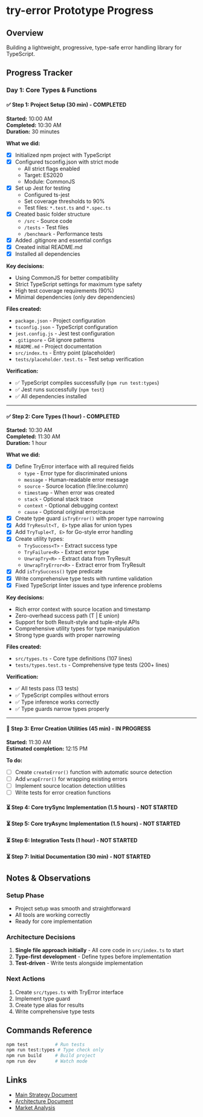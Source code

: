 # try-error Prototype Progress

## Overview

Building a lightweight, progressive, type-safe error handling library for TypeScript.

## Progress Tracker

### Day 1: Core Types & Functions

#### ✅ Step 1: Project Setup (30 min) - COMPLETED

**Started:** 10:00 AM  
**Completed:** 10:30 AM  
**Duration:** 30 minutes

**What we did:**

- [x] Initialized npm project with TypeScript
- [x] Configured tsconfig.json with strict mode
  - All strict flags enabled
  - Target: ES2020
  - Module: CommonJS
- [x] Set up Jest for testing
  - Configured ts-jest
  - Set coverage thresholds to 90%
  - Test files: `*.test.ts` and `*.spec.ts`
- [x] Created basic folder structure
  - `/src` - Source code
  - `/tests` - Test files
  - `/benchmark` - Performance tests
- [x] Added .gitignore and essential configs
- [x] Created initial README.md
- [x] Installed all dependencies

**Key decisions:**

- Using CommonJS for better compatibility
- Strict TypeScript settings for maximum type safety
- High test coverage requirements (90%)
- Minimal dependencies (only dev dependencies)

**Files created:**

- `package.json` - Project configuration
- `tsconfig.json` - TypeScript configuration
- `jest.config.js` - Jest test configuration
- `.gitignore` - Git ignore patterns
- `README.md` - Project documentation
- `src/index.ts` - Entry point (placeholder)
- `tests/placeholder.test.ts` - Test setup verification

**Verification:**

- ✅ TypeScript compiles successfully (`npm run test:types`)
- ✅ Jest runs successfully (`npm test`)
- ✅ All dependencies installed

---

#### ✅ Step 2: Core Types (1 hour) - COMPLETED

**Started:** 10:30 AM  
**Completed:** 11:30 AM  
**Duration:** 1 hour

**What we did:**

- [x] Define TryError interface with all required fields
  - `type` - Error type for discriminated unions
  - `message` - Human-readable error message
  - `source` - Source location (file:line:column)
  - `timestamp` - When error was created
  - `stack` - Optional stack trace
  - `context` - Optional debugging context
  - `cause` - Optional original error/cause
- [x] Create type guard `isTryError()` with proper type narrowing
- [x] Add `TryResult<T, E>` type alias for union types
- [x] Add `TryTuple<T, E>` for Go-style error handling
- [x] Create utility types:
  - `TrySuccess<T>` - Extract success type
  - `TryFailure<R>` - Extract error type
  - `UnwrapTry<R>` - Extract data from TryResult
  - `UnwrapTryError<R>` - Extract error from TryResult
- [x] Add `isTrySuccess()` type predicate
- [x] Write comprehensive type tests with runtime validation
- [x] Fixed TypeScript linter issues and type inference problems

**Key decisions:**

- Rich error context with source location and timestamp
- Zero-overhead success path (T | E union)
- Support for both Result-style and tuple-style APIs
- Comprehensive utility types for type manipulation
- Strong type guards with proper narrowing

**Files created:**

- `src/types.ts` - Core type definitions (107 lines)
- `tests/types.test.ts` - Comprehensive type tests (200+ lines)

**Verification:**

- ✅ All tests pass (13 tests)
- ✅ TypeScript compiles without errors
- ✅ Type inference works correctly
- ✅ Type guards narrow types properly

---

#### 🔄 Step 3: Error Creation Utilities (45 min) - IN PROGRESS

**Started:** 11:30 AM  
**Estimated completion:** 12:15 PM

**To do:**

- [ ] Create `createError()` function with automatic source detection
- [ ] Add `wrapError()` for wrapping existing errors
- [ ] Implement source location detection utilities
- [ ] Write tests for error creation functions

#### ⏳ Step 4: Core trySync Implementation (1.5 hours) - NOT STARTED

#### ⏳ Step 5: Core tryAsync Implementation (1.5 hours) - NOT STARTED

#### ⏳ Step 6: Integration Tests (1 hour) - NOT STARTED

#### ⏳ Step 7: Initial Documentation (30 min) - NOT STARTED

## Notes & Observations

### Setup Phase

- Project setup was smooth and straightforward
- All tools are working correctly
- Ready for core implementation

### Architecture Decisions

1. **Single file approach initially** - All core code in `src/index.ts` to start
2. **Type-first development** - Define types before implementation
3. **Test-driven** - Write tests alongside implementation

### Next Actions

1. Create `src/types.ts` with TryError interface
2. Implement type guard
3. Create type alias for results
4. Write comprehensive type tests

## Commands Reference

```bash
npm test          # Run tests
npm run test:types # Type check only
npm run build     # Build project
npm run dev       # Watch mode
```

## Links

- [Main Strategy Document](../PROTOTYPE_STRATEGY.md)
- [Architecture Document](../PACKAGE_ARCHITECTURE.md)
- [Market Analysis](../ERROR_HANDLING_ANALYSIS.md)
